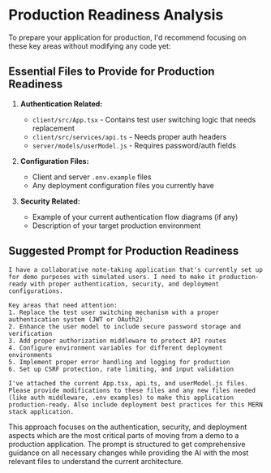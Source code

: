 # Production Readiness Analysis

To prepare your application for production, I'd recommend focusing on these key areas without modifying any code yet:

## Essential Files to Provide for Production Readiness

1. **Authentication Related:**
   - `client/src/App.tsx` - Contains test user switching logic that needs replacement
   - `client/src/services/api.ts` - Needs proper auth headers
   - `server/models/userModel.js` - Requires password/auth fields

2. **Configuration Files:**
   - Client and server `.env.example` files
   - Any deployment configuration files you currently have

3. **Security Related:**
   - Example of your current authentication flow diagrams (if any)
   - Description of your target production environment

## Suggested Prompt for Production Readiness

```
I have a collaborative note-taking application that's currently set up for demo purposes with simulated users. I need to make it production-ready with proper authentication, security, and deployment configurations.

Key areas that need attention:
1. Replace the test user switching mechanism with a proper authentication system (JWT or OAuth2)
2. Enhance the user model to include secure password storage and verification
3. Add proper authorization middleware to protect API routes
4. Configure environment variables for different deployment environments
5. Implement proper error handling and logging for production
6. Set up CSRF protection, rate limiting, and input validation

I've attached the current App.tsx, api.ts, and userModel.js files. Please provide modifications to these files and any new files needed (like auth middleware, .env examples) to make this application production-ready. Also include deployment best practices for this MERN stack application.
```

This approach focuses on the authentication, security, and deployment aspects which are the most critical parts of moving from a demo to a production application. The prompt is structured to get comprehensive guidance on all necessary changes while providing the AI with the most relevant files to understand the current architecture.